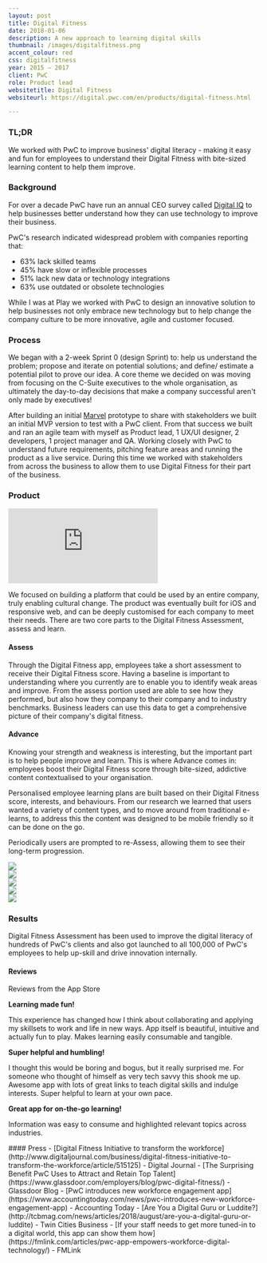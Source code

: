 ```yaml
---
layout: post
title: Digital Fitness
date: 2018-01-06
description: A new approach to learning digital skills
thumbnail: /images/digitalfitness.png
accent_colour: red
css: digitalfitness
year: 2015 – 2017
client: PwC
role: Product lead
websitetitle: Digital Fitness
websiteurl: https://digital.pwc.com/en/products/digital-fitness.html

---
```


<div class="text_container" markdown="1">

### TL;DR
We worked with PwC to improve business' digital literacy - making it easy and fun for employees to understand their Digital Fitness with bite-sized learning content to help them improve.

### Background
For over a decade PwC have run an annual CEO survey called [Digital IQ](https://www.pwc.com/us/en/services/consulting/digital-iq.html) to help businesses better understand how they can use technology to improve their business.

PwC's research indicated widespread problem with companies reporting that:
- 63% lack skilled teams
- 45% have slow or inflexible processes
- 51% lack new data or technology integrations
- 63% use outdated or obsolete technologies

While I was at Play we worked with PwC to design an innovative solution to help businesses not only embrace new technology but to help change the company culture to be more innovative, agile and customer focused.

### Process
We began with a 2-week Sprint 0 (design Sprint) to: help us understand the problem; propose and iterate on potential solutions; and define/ estimate a potential pilot to prove our idea. A core theme we decided on was moving from focusing on the C-Suite executives to the whole organisation, as ultimately the day-to-day decisions that make a company successful aren't only made by executives!

After building an initial [Marvel](https://marvelapp.com) prototype to share with stakeholders we built an initial MVP version to test with a PwC client. From that success we built and ran an agile team with myself as Product lead, 1 UX/UI designer, 2 developers, 1 project manager and QA. Working closely with PwC to understand future requirements, pitching feature areas and running the product as a live service. During this time we worked with stakeholders from across the business to allow them to use Digital Fitness for their part of the business.

### Product
<div class="youtube">
<iframe src="https://www.youtube.com/embed/vTT98Z7RRs0?rel=0&amp;showinfo=0" frameborder="0" allow="autoplay; encrypted-media" allowfullscreen></iframe>
</div>

We focused on building a platform that could be used by an entire company, truly enabling cultural change. The product was eventually built for iOS and responsive web, and can be deeply customised for each company to meet their needs. There are two core parts to the Digital Fitness Assessment, assess and learn.

#### Assess
Through the Digital Fitness app, employees take a short assessment to receive their Digital Fitness score. Having a baseline is important to understanding where you currently are to enable you to identify weak areas and improve. From the assess portion used are able to see how they performed, but also how they company to their company and to industry benchmarks. Business leaders can use this data to get a comprehensive picture of their company's digital fitness.

#### Advance
Knowing your strength and weakness is interesting, but the important part is to help people improve and learn. This is where Advance comes in: employees boost their Digital Fitness score through bite-sized, addictive content contextualised to your organisation.

Personalised employee learning plans are built based on their Digital Fitness score, interests, and behaviours. From our research we learned that users wanted a variety of content types, and to move around from traditional e-learns, to address this the content was designed to be mobile friendly so it can be done on the go.

Periodically users are prompted to re-Assess, allowing them to see their long-term progression.

</div>
<div class="image-carousel js-flickity" data-flickity='{ "imagesLoaded": true }'>
  <div class="image-cell"><img src="/images/digitalfitness/dfa1.jpg" /></div>
  <div class="image-cell"><img src="/images/digitalfitness/dfa2.jpg" /></div>
  <div class="image-cell"><img src="/images/digitalfitness/dfa3.jpg" /></div>
  <div class="image-cell"><img src="/images/digitalfitness/dfa4.jpg" /></div>
  <div class="image-cell"><img src="/images/digitalfitness/laptop1.png" /></div>
</div>

<div class="text_container" markdown="1">

### Results
Digital Fitness Assessment has been used to improve the digital literacy of hundreds of PwC's clients and also got launched to all 100,000 of PwC's employees to help up-skill and drive innovation internally.

#### Reviews
Reviews from the App Store
</div>
<div class="testimonial-carousel js-flickity" data-flickity='{ "imagesLoaded": true }'>
  <div class="testimonial">
    <p><strong>Learning made fun!</strong></p>
    <p>This experience has changed how I think about collaborating and applying my skillsets to work and life in new ways. App itself is beautiful, intuitive and actually fun to play. Makes learning easily consumable and tangible.</p>
  </div>
  <div class="testimonial">
    <p><strong>Super helpful and humbling!</strong></p>
    <p>I thought this would be boring and bogus, but it really surprised me. For someone who thought of himself as very tech savvy this shook me up. Awesome app with lots of great links to teach digital skills and indulge interests. Super helpful to learn at your own pace.</p>
  </div>
  <div class="testimonial">
    <p><strong>Great app for on-the-go learning!</strong></p>
    <p>Information was easy to consume and highlighted relevant topics across industries.</p>
  </div>
</div>
<div class="text_container" markdown="1">
#### Press
- [Digital Fitness Initiative to transform the workforce](http://www.digitaljournal.com/business/digital-fitness-initiative-to-transform-the-workforce/article/515125) - Digital Journal
- [The Surprising Benefit PwC Uses to Attract and Retain Top Talent](https://www.glassdoor.com/employers/blog/pwc-digital-fitness/) - Glassdoor Blog
- [PwC introduces new workforce engagement app](https://www.accountingtoday.com/news/pwc-introduces-new-workforce-engagement-app) - Accounting Today
- [Are You a Digital Guru or Luddite?](http://tcbmag.com/news/articles/2018/august/are-you-a-digital-guru-or-luddite) - Twin Cities Business
- [If your staff needs to get more tuned-in to a digital world, this app can show them how](https://fmlink.com/articles/pwc-app-empowers-workforce-digital-technology/) - FMLink

</div>
